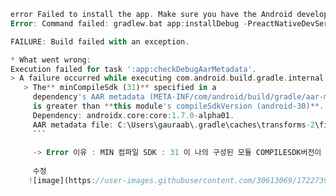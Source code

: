 ```dart
error Failed to install the app. Make sure you have the Android development environment set up: https://reactnative.dev/docs/environment-setup.
Error: Command failed: gradlew.bat app:installDebug -PreactNativeDevServerPort=8081

FAILURE: Build failed with an exception.

* What went wrong:
Execution failed for task ':app:checkDebugAarMetadata'.
> A failure occurred while executing com.android.build.gradle.internal.tasks.CheckAarMetadataWorkAction
   > The** minCompileSdk (31)** specified in a
     dependency's AAR metadata (META-INF/com/android/build/gradle/aar-metadata.properties)
     is greater than **this module's compileSdkVersion (android-30)**.
     Dependency: androidx.core:core:1.7.0-alpha01.
     AAR metadata file: C:\Users\gauraab\.gradle\caches\transforms-2\files-2.1\9e02d64f5889006a671d0a7165c73e72\core-1.7.0-alpha01\META-INF\com\android\build\gradle\aar-metadata.properties.
     ```
     
     -> Error 이유 : MIN 컴파일 SDK : 31 이 나의 구성된 모듈 COMPILESDK버전이 낮아서 나는 오류
     
     수정
    ![image](https://user-images.githubusercontent.com/30613069/172273943-ce71a7a1-b6d3-4ebb-ac3c-d109a117802c.png)

